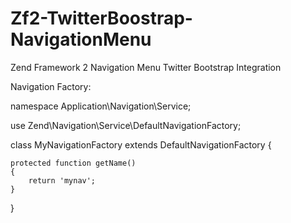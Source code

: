 Zf2-TwitterBoostrap-NavigationMenu
==================================

Zend Framework 2 Navigation Menu Twitter Bootstrap Integration

Navigation Factory:


namespace Application\Navigation\Service;
 
use Zend\Navigation\Service\DefaultNavigationFactory;
 
 
class MyNavigationFactory extends DefaultNavigationFactory
{
 
    protected function getName()
    {
        return 'mynav';
    }
}
